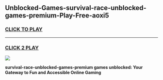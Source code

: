 
## Unblocked-Games-survival-race-unblocked-games-premium-Play-Free-aoxi5
<h3>
<a href="https://premium76.site?title=survival-race-unblocked-games-premium&ref=10A">CLICK TO PLAY</a></h3>
<hr>

<h3>
<a href="https://premium76.site?title=survival-race-unblocked-games-premium&ref=10A">CLICK 2 PLAY</a>
  
</h3>

<a href="https://premium76.site?title=survival-race-unblocked-games-premium&ref=10A"><img src="https://clearcache.store/games.png"></a>


**survival-race-unblocked-games-premium games unblocked: Your Gateway to Fun and Accessible Online Gaming**
